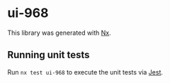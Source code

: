 # ui-968

This library was generated with [Nx](https://nx.dev).

## Running unit tests

Run `nx test ui-968` to execute the unit tests via [Jest](https://jestjs.io).
